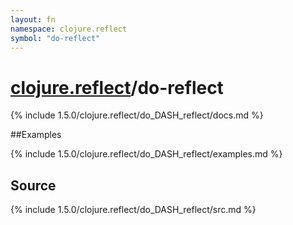 ```yaml
---
layout: fn
namespace: clojure.reflect
symbol: "do-reflect"
---
```


# [clojure.reflect](../)/do-reflect

{% include 1.5.0/clojure.reflect/do_DASH_reflect/docs.md %}

##Examples

{% include 1.5.0/clojure.reflect/do_DASH_reflect/examples.md %}
## Source
{% include 1.5.0/clojure.reflect/do_DASH_reflect/src.md %}

